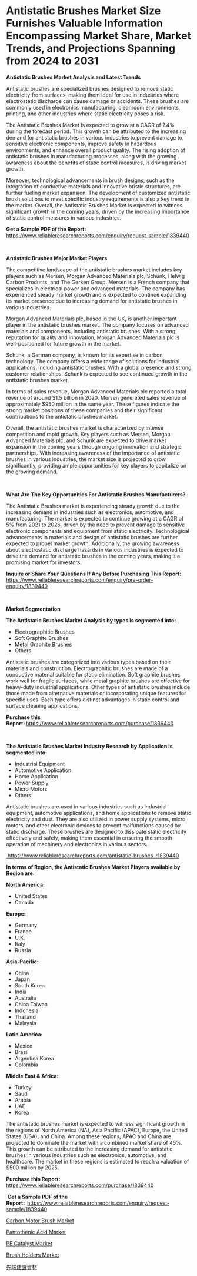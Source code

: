 <p><h1>Antistatic Brushes Market Size Furnishes Valuable Information Encompassing Market Share, Market Trends, and Projections Spanning from 2024 to 2031</h1></p><p><strong>Antistatic Brushes Market Analysis and Latest Trends</strong></p>
<p><p>Antistatic brushes are specialized brushes designed to remove static electricity from surfaces, making them ideal for use in industries where electrostatic discharge can cause damage or accidents. These brushes are commonly used in electronics manufacturing, cleanroom environments, printing, and other industries where static electricity poses a risk.</p><p>The Antistatic Brushes Market is expected to grow at a CAGR of 7.4% during the forecast period. This growth can be attributed to the increasing demand for antistatic brushes in various industries to prevent damage to sensitive electronic components, improve safety in hazardous environments, and enhance overall product quality. The rising adoption of antistatic brushes in manufacturing processes, along with the growing awareness about the benefits of static control measures, is driving market growth.</p><p>Moreover, technological advancements in brush designs, such as the integration of conductive materials and innovative bristle structures, are further fueling market expansion. The development of customized antistatic brush solutions to meet specific industry requirements is also a key trend in the market. Overall, the Antistatic Brushes Market is expected to witness significant growth in the coming years, driven by the increasing importance of static control measures in various industries.</p></p>
<p><strong>Get a Sample PDF of the Report:&nbsp;</strong> <a href="https://www.reliableresearchreports.com/enquiry/request-sample/1839440">https://www.reliableresearchreports.com/enquiry/request-sample/1839440</a></p>
<p>&nbsp;</p>
<p><strong>Antistatic Brushes Major Market Players</strong></p>
<p><p>The competitive landscape of the antistatic brushes market includes key players such as Mersen, Morgan Advanced Materials plc, Schunk, Helwig Carbon Products, and The Gerken Group. Mersen is a French company that specializes in electrical power and advanced materials. The company has experienced steady market growth and is expected to continue expanding its market presence due to increasing demand for antistatic brushes in various industries.</p><p>Morgan Advanced Materials plc, based in the UK, is another important player in the antistatic brushes market. The company focuses on advanced materials and components, including antistatic brushes. With a strong reputation for quality and innovation, Morgan Advanced Materials plc is well-positioned for future growth in the market.</p><p>Schunk, a German company, is known for its expertise in carbon technology. The company offers a wide range of solutions for industrial applications, including antistatic brushes. With a global presence and strong customer relationships, Schunk is expected to see continued growth in the antistatic brushes market.</p><p>In terms of sales revenue, Morgan Advanced Materials plc reported a total revenue of around $1.5 billion in 2020. Mersen generated sales revenue of approximately $950 million in the same year. These figures indicate the strong market positions of these companies and their significant contributions to the antistatic brushes market.</p><p>Overall, the antistatic brushes market is characterized by intense competition and rapid growth. Key players such as Mersen, Morgan Advanced Materials plc, and Schunk are expected to drive market expansion in the coming years through ongoing innovation and strategic partnerships. With increasing awareness of the importance of antistatic brushes in various industries, the market size is projected to grow significantly, providing ample opportunities for key players to capitalize on the growing demand.</p></p>
<p>&nbsp;</p>
<p><strong>What Are The Key Opportunities For Antistatic Brushes Manufacturers?</strong></p>
<p><p>The Antistatic Brushes market is experiencing steady growth due to the increasing demand in industries such as electronics, automotive, and manufacturing. The market is expected to continue growing at a CAGR of 5% from 2021 to 2026, driven by the need to prevent damage to sensitive electronic components and equipment from static electricity. Technological advancements in materials and design of antistatic brushes are further expected to propel market growth. Additionally, the growing awareness about electrostatic discharge hazards in various industries is expected to drive the demand for antistatic brushes in the coming years, making it a promising market for investors.</p></p>
<p><strong>Inquire or Share Your Questions If Any Before Purchasing This Report:</strong> <a href="https://www.reliableresearchreports.com/enquiry/pre-order-enquiry/1839440">https://www.reliableresearchreports.com/enquiry/pre-order-enquiry/1839440</a></p>
<p>&nbsp;</p>
<p><strong>Market Segmentation</strong></p>
<p><strong>The Antistatic Brushes Market Analysis by types is segmented into:</strong></p>
<p><ul><li>Electrographitic Brushes</li><li>Soft Graphite Brushes</li><li>Metal Graphite Brushes</li><li>Others</li></ul></p>
<p><p>Antistatic brushes are categorized into various types based on their materials and construction. Electrographitic brushes are made of a conductive material suitable for static elimination. Soft graphite brushes work well for fragile surfaces, while metal graphite brushes are effective for heavy-duty industrial applications. Other types of antistatic brushes include those made from alternative materials or incorporating unique features for specific uses. Each type offers distinct advantages in static control and surface cleaning applications.</p></p>
<p><strong>Purchase this Report:&nbsp;</strong><a href="https://www.reliableresearchreports.com/purchase/1839440">https://www.reliableresearchreports.com/purchase/1839440</a></p>
<p>&nbsp;</p>
<p><strong>The Antistatic Brushes Market Industry Research by Application is segmented into:</strong></p>
<p><ul><li>Industrial Equipment</li><li>Automotive Application</li><li>Home Application</li><li>Power Supply</li><li>Micro Motors</li><li>Others</li></ul></p>
<p><p>Antistatic brushes are used in various industries such as industrial equipment, automotive applications, and home applications to remove static electricity and dust. They are also utilized in power supply systems, micro motors, and other electronic devices to prevent malfunctions caused by static discharge. These brushes are designed to dissipate static electricity effectively and safely, making them essential in ensuring the smooth operation of machinery and electronics in various sectors.</p></p>
<p><a href="https://www.reliableresearchreports.com/antistatic-brushes-r1839440">&nbsp;https://www.reliableresearchreports.com/antistatic-brushes-r1839440</a></p>
<p><strong>In terms of Region, the Antistatic Brushes Market Players available by Region are:</strong></p>
<p>
    <p> <strong> North America: </strong>
        <ul>
            <li>United States</li>
            <li>Canada</li>
        </ul>
        </p> 
    <p> <strong> Europe: </strong>
        <ul>
            <li>Germany</li>
            <li>France</li>
            <li>U.K.</li>
            <li>Italy</li>
            <li>Russia</li>
        </ul>
        </p> 
    <p> <strong> Asia-Pacific: </strong>
        <ul>
            <li>China</li>
            <li>Japan</li>
            <li>South Korea</li>
            <li>India</li>
            <li>Australia</li>
            <li>China Taiwan</li>
            <li>Indonesia</li>
            <li>Thailand</li>
            <li>Malaysia</li>
        </ul>
        </p> 
    <p> <strong> Latin America: </strong>
        <ul>
            <li>Mexico</li>
            <li>Brazil</li>
            <li>Argentina Korea</li>
            <li>Colombia</li>
        </ul>
        </p> 
    <p> <strong> Middle East & Africa: </strong>
        <ul>
            <li>Turkey</li>
            <li>Saudi</li>
            <li>Arabia</li>
            <li>UAE</li>
            <li>Korea</li>
        </ul>
    </p>
    </p>
<p><p>The antistatic brushes market is expected to witness significant growth in the regions of North America (NA), Asia Pacific (APAC), Europe, the United States (USA), and China. Among these regions, APAC and China are projected to dominate the market with a combined market share of 45%. This growth can be attributed to the increasing demand for antistatic brushes in various industries such as electronics, automotive, and healthcare. The market in these regions is estimated to reach a valuation of $500 million by 2025.</p></p>
<p><strong>Purchase this Report: </strong><a href="https://www.reliableresearchreports.com/purchase/1839440">https://www.reliableresearchreports.com/purchase/1839440</a></p>
<p>&nbsp;<strong>Get a Sample PDF of the Report:&nbsp;&nbsp;</strong><a href="https://www.reliableresearchreports.com/enquiry/request-sample/1839440">https://www.reliableresearchreports.com/enquiry/request-sample/1839440</a></p>
<p><strong></strong></p>
<p><p><a href="https://github.com/indrystar/Market-Research-Report-List-2/blob/main/carbon-motor-brush-market.md">Carbon Motor Brush Market</a></p><p><a href="https://issuu.com/reportprime-2/docs/pantothenic-acid-market-size-2030.pptx">Pantothenic Acid Market</a></p><p><a href="https://issuu.com/reportprime-2/docs/pe-catalyst-market-size-2030.pptx">PE Catalyst Market</a></p><p><a href="https://github.com/josesg55/Market-Research-Report-List-2/blob/main/brush-holders-market.md">Brush Holders Market</a></p><p><a href="https://github.com/xtkhtofdt934839/Market-Research-Report-List-1/blob/main/418556831758.md">先端建設資材</a></p></p>